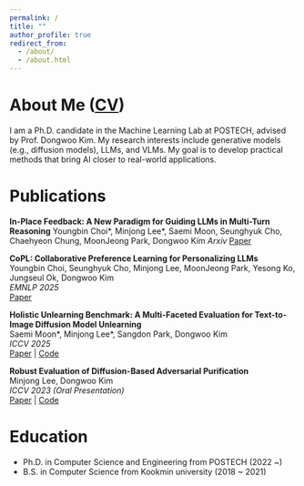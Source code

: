 ```yaml
---
permalink: /
title: ""
author_profile: true
redirect_from: 
  - /about/
  - /about.html
---
```


About Me ([CV](https://drive.google.com/file/d/18aaNBxuxkwsgwKhaHhXvENN7YMbd0axG/view?usp=sharing))
======

I am a Ph.D. candidate in the Machine Learning Lab at POSTECH, advised by Prof. Dongwoo Kim.
My research interests include generative models (e.g., diffusion models), LLMs, and VLMs.
My goal is to develop practical methods that bring AI closer to real-world applications.


Publications
======

**In-Place Feedback: A New Paradigm for Guiding LLMs in Multi-Turn Reasoning**
Youngbin Choi\*, Minjong Lee\*, Saemi Moon, Seunghyuk Cho, Chaehyeon Chung, MoonJeong Park, Dongwoo Kim
*Arxiv*
[Paper](https://arxiv.org/abs/2510.00777)


**CoPL: Collaborative Preference Learning for Personalizing LLMs**  
Youngbin Choi, Seunghyuk Cho, Minjong Lee, MoonJeong Park, Yesong Ko, Jungseul Ok, Dongwoo Kim  
*EMNLP 2025*  
[Paper](https://arxiv.org/abs/2503.01658)

**Holistic Unlearning Benchmark: A Multi-Faceted Evaluation for Text-to-Image Diffusion Model Unlearning**  
Saemi Moon\*, Minjong Lee\*, Sangdon Park, Dongwoo Kim  
*ICCV 2025*  
[Paper](https://arxiv.org/abs/2410.05664) | [Code](https://github.com/ml-postech/HUB)

**Robust Evaluation of Diffusion-Based Adversarial Purification**  
Minjong Lee, Dongwoo Kim  
*ICCV 2023 (Oral Presentation)*  
[Paper](https://arxiv.org/abs/2303.09051) | [Code](https://github.com/ml-postech/robust-evaluation-of-diffusion-based-purification)



Education
======
* Ph.D. in Computer Science and Engineering from POSTECH (2022 ~) 
* B.S. in Computer Science from Kookmin university (2018 ~ 2021)
